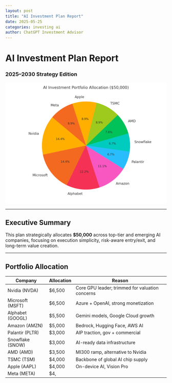 ```yaml
---
layout: post
title: "AI Investment Plan Report"
date: 2025-05-25
categories: investing ai
author: ChatGPT Investment Advisor
---
```


# AI Investment Plan Report  
### 2025–2030 Strategy Edition  

![Investment Allocation Pie Chart](/assets/images/ai_investment_allocation_pie.png)

---

## Executive Summary

This plan strategically allocates **$50,000** across top-tier and emerging AI companies, focusing on execution simplicity, risk-aware entry/exit, and long-term value creation.

---

## Portfolio Allocation

| Company         | Allocation | Reason                                      |
|----------------|------------|---------------------------------------------|
| Nvidia (NVDA)  | $6,500     | Core GPU leader; trimmed for valuation concerns |
| Microsoft (MSFT) | $6,500   | Azure + OpenAI, strong monetization         |
| Alphabet (GOOGL) | $5,500   | Gemini models, Google Cloud growth          |
| Amazon (AMZN)  | $5,000     | Bedrock, Hugging Face, AWS AI               |
| Palantir (PLTR) | $3,000    | AIP traction, gov + commercial              |
| Snowflake (SNOW) | $3,000   | AI-ready data infrastructure                |
| AMD (AMD)      | $3,500     | MI300 ramp, alternative to Nvidia           |
| TSMC (TSM)     | $4,000     | Backbone of global AI chip supply           |
| Apple (AAPL)   | $4,000     | On-device AI, Vision Pro                    |
| Meta (META)    | $4,
